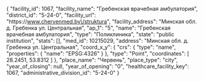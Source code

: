 {
    "facility_id": 1067,
    "facility_name": "Гребенская врачебная амбулатория",
    "district_id": "5-24-0",
    "facility_url": "https:\/\/www.chervenmed.by\/struktura",
    "facility_address": "Минская обл. д. Гребенка ул. Центральная",
    "ap_1": "5",
    "name": "Гребенская врачебная амбулатория",
    "type": "Поликлиника",
    "state": "public institution",
    "stats": [],
    "med_id": 10215029,
    "address": "Минская обл. д. Гребенка ул. Центральная",
    "coord_x_y": {
        "crs": {
            "type": "name",
            "properties": {
                "name": "EPSG:4326"
            }
        },
        "type": "Point",
        "coordinates": [
            28.2451,
            53.8312
        ]
    },
    "place_name": "Червень",
    "place_type": "city",
    "year_of_closing": null,
    "year_of_opening": "0",
    "healthcare_facility_key": 1067,
    "administrative_division_id": "5-24-0"
}